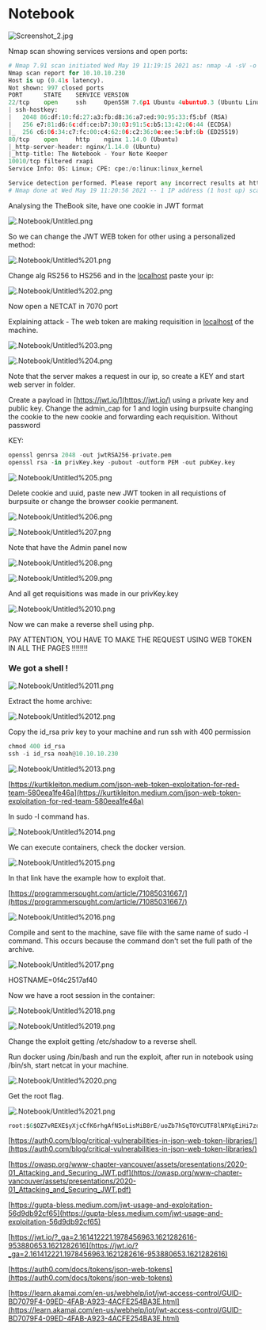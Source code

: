 # Notebook

![Screenshot_2.jpg](Notebook/Screenshot_2.jpg)

Nmap scan showing services versions and open ports:

```python
# Nmap 7.91 scan initiated Wed May 19 11:19:15 2021 as: nmap -A -sV -o nmap.scan 10.10.10.230
Nmap scan report for 10.10.10.230
Host is up (0.41s latency).
Not shown: 997 closed ports
PORT      STATE    SERVICE VERSION
22/tcp    open     ssh     OpenSSH 7.6p1 Ubuntu 4ubuntu0.3 (Ubuntu Linux; protocol 2.0)
| ssh-hostkey: 
|   2048 86:df:10:fd:27:a3:fb:d8:36:a7:ed:90:95:33:f5:bf (RSA)
|   256 e7:81:d6:6c:df:ce:b7:30:03:91:5c:b5:13:42:06:44 (ECDSA)
|_  256 c6:06:34:c7:fc:00:c4:62:06:c2:36:0e:ee:5e:bf:6b (ED25519)
80/tcp    open     http    nginx 1.14.0 (Ubuntu)
|_http-server-header: nginx/1.14.0 (Ubuntu)
|_http-title: The Notebook - Your Note Keeper
10010/tcp filtered rxapi
Service Info: OS: Linux; CPE: cpe:/o:linux:linux_kernel

Service detection performed. Please report any incorrect results at https://nmap.org/submit/ .
# Nmap done at Wed May 19 11:20:56 2021 -- 1 IP address (1 host up) scanned in 101.02 seconds
```

Analysing the TheBook site, have one cookie in JWT format

![.Notebook/Untitled.png](Notebook/Untitled.png)

So we can change the JWT WEB token for other using a personalized method:

![.Notebook/Untitled%201.png](Notebook/Untitled%201.png)

Change alg RS256 to HS256 and in the [localhost](http://localhost) paste your ip:

![.Notebook/Untitled%202.png](Notebook/Untitled%202.png)

Now open a NETCAT in 7070 port 

Explaining attack - The web token are making requisition in [localhost](http://localhost) of the machine.  

![.Notebook/Untitled%203.png](Notebook/Untitled%203.png)

![.Notebook/Untitled%204.png](Notebook/Untitled%204.png)

Note that the server makes a request in our ip, so create a KEY and start web server in folder.

Create a payload in  [https://jwt.io/](https://jwt.io/) using a private key and public key. Change the admin_cap for 1 and login using burpsuite changing the cookie to the new cookie and forwarding each requisition. Without password

KEY:

```python
openssl genrsa 2048 -out jwtRSA256-private.pem
openssl rsa -in privKey.key -pubout -outform PEM -out pubKey.key
```

![.Notebook/Untitled%205.png](Notebook/Untitled%205.png)

Delete cookie and uuid, paste new JWT tooken in all requistions of burpsuite or change the browser cookie permanent.

![.Notebook/Untitled%206.png](Notebook/Untitled%206.png)

![.Notebook/Untitled%207.png](Notebook/Untitled%207.png)

Note that have the Admin panel now

![.Notebook/Untitled%208.png](Notebook/Untitled%208.png)

![.Notebook/Untitled%209.png](Notebook/Untitled%209.png)

And all get requisitions was made in our privKey.key

![.Notebook/Untitled%2010.png](Notebook/Untitled%2010.png)

Now we can make a reverse shell using php. 

PAY ATTENTION, YOU HAVE TO MAKE THE REQUEST USING WEB TOKEN IN ALL THE PAGES !!!!!!!!

### We got a shell !

![.Notebook/Untitled%2011.png](Notebook/Untitled%2011.png)

Extract the home archive:

![.Notebook/Untitled%2012.png](Notebook/Untitled%2012.png)

Copy the id_rsa priv key to your machine and run ssh with 400 permission

```python
chmod 400 id_rsa
ssh -i id_rsa noah@10.10.10.230
```

![.Notebook/Untitled%2013.png](Notebook/Untitled%2013.png)

[https://kurtikleiton.medium.com/json-web-token-exploitation-for-red-team-580eea1fe46a](https://kurtikleiton.medium.com/json-web-token-exploitation-for-red-team-580eea1fe46a)

In sudo -l command has.

![.Notebook/Untitled%2014.png](Notebook/Untitled%2014.png)

We can execute containers, check the docker version.

![.Notebook/Untitled%2015.png](Notebook/Untitled%2015.png)

In that link have the example how to exploit that.

[https://programmersought.com/article/71085031667/](https://programmersought.com/article/71085031667/)

![.Notebook/Untitled%2016.png](Notebook/Untitled%2016.png)

Compile and sent to the machine, save file with the same name of sudo -l command. This occurs because the command don't set the full path of the archive.

![.Notebook/Untitled%2017.png](Notebook/Untitled%2017.png)

HOSTNAME=0f4c2517af40

Now we have a root session in the container:

![.Notebook/Untitled%2018.png](Notebook/Untitled%2018.png)

![.Notebook/Untitled%2019.png](Notebook/Untitled%2019.png)

Change the exploit getting /etc/shadow to a reverse shell.

Run docker using /bin/bash and run the exploit, after run in notebook using /bin/sh, start netcat in your machine.

![.Notebook/Untitled%2020.png](Notebook/Untitled%2020.png)

Get the root flag.

![.Notebook/Untitled%2021.png](Notebook/Untitled%2021.png)

```python
root:$6$OZ7vREXE$yXjcCfK6rhgAfN5oLisMiB8rE/uoZb7hSqTOYCUTF8lNPXgEiHi7zduz1mrTWtFnhKOCZA9XZu12osORyYnKF.:18670:0:99999:7:::

```

[https://auth0.com/blog/critical-vulnerabilities-in-json-web-token-libraries/](https://auth0.com/blog/critical-vulnerabilities-in-json-web-token-libraries/)

[https://owasp.org/www-chapter-vancouver/assets/presentations/2020-01_Attacking_and_Securing_JWT.pdf](https://owasp.org/www-chapter-vancouver/assets/presentations/2020-01_Attacking_and_Securing_JWT.pdf)

[https://gupta-bless.medium.com/jwt-usage-and-exploitation-56d9db92cf65](https://gupta-bless.medium.com/jwt-usage-and-exploitation-56d9db92cf65)

[https://jwt.io/?_ga=2.161412221.1978456963.1621282616-953880653.1621282616](https://jwt.io/?_ga=2.161412221.1978456963.1621282616-953880653.1621282616)

[https://auth0.com/docs/tokens/json-web-tokens](https://auth0.com/docs/tokens/json-web-tokens)

[https://learn.akamai.com/en-us/webhelp/iot/jwt-access-control/GUID-BD7079F4-09ED-4FAB-A923-4ACFE254BA3E.html](https://learn.akamai.com/en-us/webhelp/iot/jwt-access-control/GUID-BD7079F4-09ED-4FAB-A923-4ACFE254BA3E.html)
